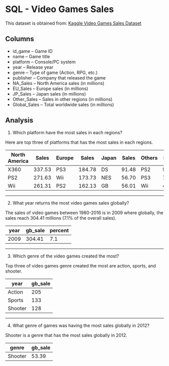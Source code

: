 # SQL - Video Games Sales
This dataset is obtained from: [Kaggle Video Games Sales Dataset](https://www.kaggle.com/datasets/zahidmughal2343/video-games-sale)

## Columns
- id_game – Game ID
- name – Game title
- platform – Console/PC system
- year – Release year
- genre – Type of game (Action, RPG, etc.)
- publisher – Company that released the game
- NA_Sales – North America sales (in millions)
- EU_Sales – Europe sales (in millions)
- JP_Sales – Japan sales (in millions)
- Other_Sales – Sales in other regions (in millions)
- Global_Sales – Total worldwide sales (in millions)

## Analysis
1. Which platform have the most sales in each regions?

Here are top three of platforms that has the most sales in each regions.

| North America | Sales | Europe | Sales | Japan | Sales | Others | Sales | Global | Sales |
| --- | --- | --- | --- | --- | --- | --- | --- | --- | --- | 
| X360 | 337.53 | PS3 | 184.78 | DS | 91.48 | PS2 | 94.93 | PS2 | 572.05 |
| PS2 | 271.63 | Wii | 173.73 | NES | 56.70 | PS3 | 74.40 | X360 | 543.11 |
| Wii | 261.31 | PS2 | 162.13 | GB | 56.01 | Wii | 48.37 | Wii | 529.23 |
---
2. What year returns the most video games sales globally?

The sales of video games between 1980-2016 is in 2009 where globally, the sales reach 304.41 millions (7.1% of the overall sales).

| year | gb_sale | percent |
| --- | --- | --- |
| 2009 | 304.41 |7.1 |
---
3. Which genre of the video games created the most?

Top three of video games genre created the most are action, sports, and shooter.

| year | gb_sale |
| --- | --- |
| Action | 205 |
| Sports | 133 |
| Shooter | 128 |
---
4. What genre of games was having the most sales globally in 2012?

Shooter is a genre that has the most sales globally in 2012.

| genre | gb_sale |
| --- | --- |
| Shooter | 53.39 |
